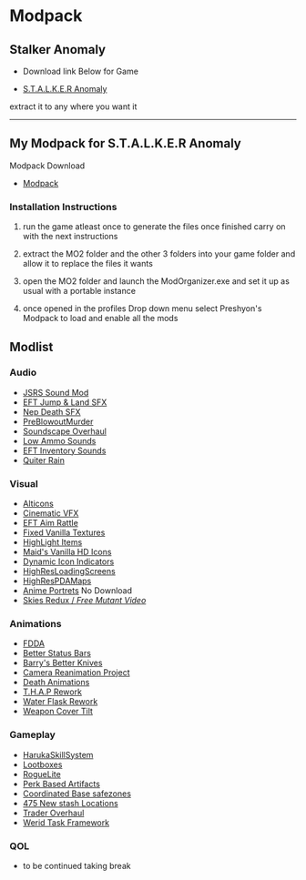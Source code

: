 # Modpack
## **Stalker Anomaly**

- Download link Below for Game

- [S.T.A.L.K.E.R Anomaly](https://www.moddb.com/mods/stalker-anomaly)

extract it to any where you want it

____________________________________________________________________
## My Modpack for S.T.A.L.K.E.R Anomaly

Modpack Download

* [Modpack](https://drive.google.com/file/d/1sfzbM8HK9FsR_C7m7cqxrqtShgx7kGVX/view?usp=sharing)

### **Installation Instructions**

1. run the game atleast once to generate the files once finished carry on with the next instructions

2. extract the MO2 folder and the other 3 folders into your game folder and allow it to replace the files it wants

3. open the MO2 folder and launch the ModOrganizer.exe and set it up as usual with a portable instance

4. once opened in the profiles Drop down menu select Preshyon's Modpack to load and enable all the mods

## Modlist

### Audio
- [JSRS Sound Mod](https://www.moddb.com/mods/stalker-anomaly/addons/solarint-gunshot-overhaul)
- [EFT Jump & Land SFX](https://www.moddb.com/mods/stalker-anomaly/addons/eft-jumpland-sfx)
- [Nep Death SFX](https://www.moddb.com/mods/stalker-anomaly/addons/neptune-death-sfx-replacer)
- [PreBlowoutMurder](https://www.moddb.com/mods/stalker-anomaly/addons/pre-blowout-murder)
- [Soundscape Overhaul](https://www.moddb.com/mods/stalker-anomaly/addons/soundscape-overhaul-2)
- [Low Ammo Sounds](https://drive.google.com/file/d/1KUlIA75gn7VUES6hg2ERr80CNOJ00V0J/view?usp=sharing)
- [EFT Inventory Sounds](https://www.moddb.com/mods/stalker-anomaly/addons/eft-inventory-sound)
- [Quiter Rain](https://www.moddb.com/mods/stalker-anomaly/addons/soundscape-overhaul-quieter-rain)
### Visual
- [Alticons](https://www.moddb.com/mods/stalker-anomaly/addons/alticons)
- [Cinematic VFX](https://www.moddb.com/mods/stalker-anomaly/addons/cinemavfx3-7)
- [EFT Aim Rattle](https://www.moddb.com/mods/stalker-anomaly/addons/eft-aim-rattle)
- [Fixed Vanilla Textures](https://www.moddb.com/mods/stalker-anomaly/addons/fvm)
- [HighLight Items](https://www.moddb.com/mods/stalker-anomaly/addons/background-color-highlight)
- [Maid's Vanilla HD Icons](https://www.moddb.com/mods/stalker-anomaly/addons/maids-vanilla-hd-icons)
- [Dynamic Icon Indicators](https://www.moddb.com/mods/stalker-anomaly/addons/dynamic-icon-indicators)
- [HighResLoadingScreens](https://www.moddb.com/mods/stalker-anomaly/addons/high-resolution-loading-screen)
- [HighResPDAMaps](https://www.moddb.com/mods/stalker-anomaly/addons/high-resolution-maps)
- [Anime Portrets]() No Download
- [Skies Redux / *Free Mutant Video*](https://www.moddb.com/mods/stalker-anomaly/addons/anomaly-skyboxes)
### Animations
- [FDDA](https://www.moddb.com/mods/stalker-anomaly/addons/food-drug-and-drinks-animations-reuploaded)
- [Better Status Bars](https://www.moddb.com/mods/stalker-anomaly/addons/better-stats-bars)
- [Barry's Better Knives](https://www.moddb.com/mods/stalker-anomaly/addons/barrys-better-knives)
- [Camera Reanimation Project](https://www.moddb.com/mods/stalker-anomaly/addons/camera-reanimation-project-inertia)
- [Death Animations](https://www.moddb.com/mods/stalker-anomaly/addons/death-animations-151)
- [T.H.A.P Rework](https://www.moddb.com/mods/stalker-anomaly/addons/thap-rework)
- [Water Flask Rework](https://www.moddb.com/mods/stalker-anomaly/addons/water-flask-rework)
- [Weapon Cover Tilt](https://www.moddb.com/mods/stalker-anomaly/addons/weapon-cover-tilt-inertia)
### Gameplay
- [HarukaSkillSystem](https://www.moddb.com/mods/stalker-anomaly/addons/anomaly-skill-system)
- [Lootboxes](https://www.moddb.com/mods/stalker-anomaly/addons/anomaly-lootboxes)
- [RogueLite](https://www.moddb.com/mods/stalker-anomaly/addons/jabbers-ironman-roguelite1)
- [Perk Based Artifacts](https://www.moddb.com/mods/stalker-anomaly/addons/perk-based-artefacts)
- [Coordinated Base safezones](https://www.moddb.com/mods/stalker-anomaly/addons/tb-coordinate-based-safe-zones-v1-0)
- [475 New stash Locations](https://www.moddb.com/mods/stalker-anomaly/addons/tbs-475-new-stash-locations)
- [Trader Overhaul](https://www.moddb.com/mods/stalker-anomaly/addons/trader-overhaul-complete)
- [Werid Task Framework](https://www.moddb.com/mods/stalker-anomaly/addons/weird-tasks-framework)
### QOL
- to be continued taking break
